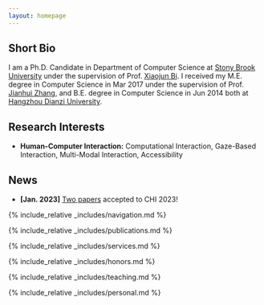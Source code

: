 ```yaml
---
layout: homepage
---
```


<h2 id="short_bio">Short Bio</h2>

I am a Ph.D. Candidate in Department of Computer Science at <a href="https://www.stonybrook.edu/" target="_blank">Stony Brook University</a> under the supervision of Prof. <a href="https://www3.cs.stonybrook.edu/~xiaojun/" target="_blank">Xiaojun Bi</a>. I received my M.E. degree in Computer Science in Mar 2017 under the supervision of Prof. <a href="http://jhzhang.cn/" target="_blank">Jianhui Zhang</a>, and B.E. degree in Computer Science in Jun 2014 both at <a href="http://www.hdu.edu.cn/" target="_blank">Hangzhou Dianzi University</a>.

<div class="sec-sep"></div>

<h2 id="research_interests">Research Interests</h2>

- **Human-Computer Interaction:** Computational Interaction, Gaze-Based Interaction, Multi-Modal Interaction, Accessibility

<div class="sec-sep"></div>

<h2 id="news">News</h2>

- **[Jan. 2023]** [Two papers](#chi23) accepted to CHI 2023!

<div class="sec-sep"></div>

{% include_relative _includes/navigation.md %}

<div class="sec-sep"></div>

{% include_relative _includes/publications.md %}


{% include_relative _includes/services.md %}

<div class="sec-sep"></div>

{% include_relative _includes/honors.md %}

<div class="sec-sep"></div>

{% include_relative _includes/teaching.md %}

<div class="sec-sep"></div>

{% include_relative _includes/personal.md %}

<div class="sec-sep"></div>